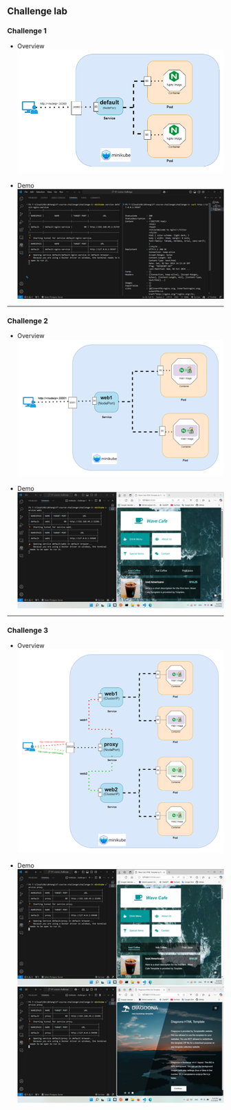Challenge lab
---
### Challenge 1
<ul>
    <li>
        Overview <br>
       <img src="screeshots/VT-Cloud-Challenge-1.png">
    </li>
    <br>
    <li>
        Demo <br>
        <img src="screeshots/VT-Cloud-Challnege-1-demo.jpg">
    </li>
</ul>

---
### Challenge 2
<ul>
    <li>
        Overview <br>
       <img src="screeshots/VT-Cloud-Challenge-2.png">
    </li>
    <br>
    <li>
        Demo <br>
        <img src="screeshots/VT-Cloud-Challnege-2-demo.jpg">
    </li>
</ul>

---
### Challenge 3
<ul>
    <li>
        Overview <br>
       <img src="screeshots/VT-Cloud-Challenge-3.png">
    </li>
    <br>
    <li>
        Demo <br>
        <img src="screeshots/VT-Cloud-Challnege-3-demo-1.jpg"> <br>
        <img src="screeshots/VT-Cloud-Challnege-3-demo-2.jpg">
    </li>
</ul>